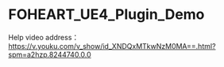 # FOHEART_UE4_Plugin_Demo
Help video address：https://v.youku.com/v_show/id_XNDQxMTkwNzM0MA==.html?spm=a2hzp.8244740.0.0
